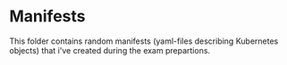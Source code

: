 # Manifests

This folder contains random manifests (yaml-files describing Kubernetes objects) that i've created during the exam prepartions.
